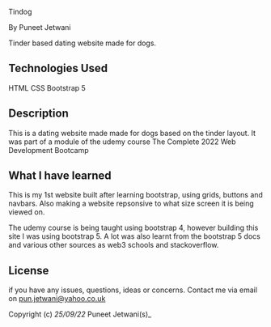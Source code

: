 Tindog

By Puneet Jetwani

Tinder based dating website made for dogs.

## Technologies Used

HTML
CSS
Bootstrap 5

## Description

This is a dating website made made for dogs based on the tinder layout. It was part of a module of the udemy course The Complete 2022 Web Development Bootcamp


## What I have learned

This is my 1st website built after learning bootstrap, using grids, buttons and navbars.
Also making a website repsonsive to what size screen it is being viewed on.

The udemy course is being taught using bootstrap 4, however building this site I was using bootstrap 5. A lot was also learnt from the bootstrap 5 docs and various other sources as web3 schools and stackoverflow.

## License

if you have any issues, questions, ideas or concerns. Contact me via email on pun.jetwani@yahoo.co.uk 

Copyright (c) _25/09/22_ Puneet Jetwani(s)_
